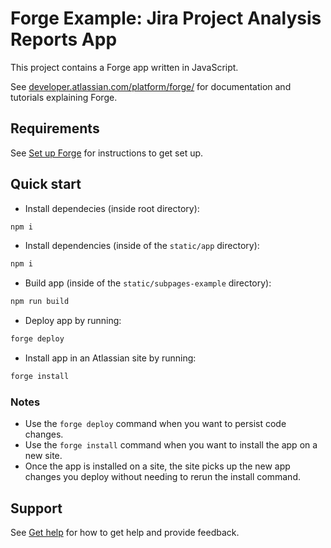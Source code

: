 # Forge Example: Jira Project Analysis Reports App

This project contains a Forge app written in JavaScript.

See [developer.atlassian.com/platform/forge/](https://developer.atlassian.com/platform/forge) for documentation and tutorials explaining Forge.

## Requirements

See [Set up Forge](https://developer.atlassian.com/platform/forge/set-up-forge/) for instructions to get set up.

## Quick start

- Install dependecies (inside root directory):

```bash
npm i
```

- Install dependencies (inside of the `static/app` directory):

```bash
npm i
```

- Build app (inside of the `static/subpages-example` directory):

```bash
npm run build
```

- Deploy app by running:

```bash
forge deploy
```

- Install app in an Atlassian site by running:

```bash
forge install
```

### Notes

- Use the `forge deploy` command when you want to persist code changes.
- Use the `forge install` command when you want to install the app on a new site.
- Once the app is installed on a site, the site picks up the new app changes you deploy without needing to rerun the install command.

## Support

See [Get help](https://developer.atlassian.com/platform/forge/get-help/) for how to get help and provide feedback.
